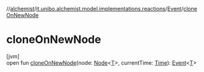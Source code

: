 //[alchemist](../../../index.md)/[it.unibo.alchemist.model.implementations.reactions](../index.md)/[Event](index.md)/[cloneOnNewNode](clone-on-new-node.md)

# cloneOnNewNode

[jvm]\
open fun [cloneOnNewNode](clone-on-new-node.md)(node: [Node](../../it.unibo.alchemist.model.interfaces/-node/index.md)<[T](../../it.unibo.alchemist/-supported-incarnations/get.md)>, currentTime: [Time](../../it.unibo.alchemist.model.interfaces/-time/index.md)): [Event](index.md)<[T](../../it.unibo.alchemist/-supported-incarnations/get.md)>
